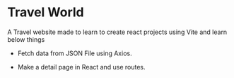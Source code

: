 
# Travel World

A Travel website made to learn to create react projects using Vite and learn below things


- Fetch data from JSON File using Axios.

- Make a detail page in React and use routes.
